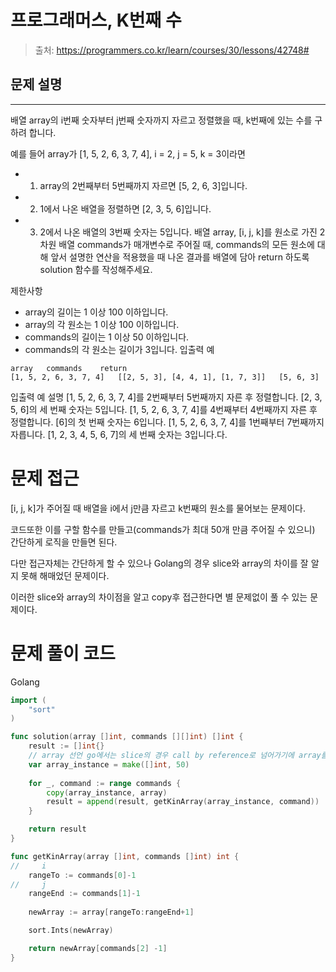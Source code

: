 # 프로그래머스, K번째 수

> 출처: https://programmers.co.kr/learn/courses/30/lessons/42748#
> 
## 문제 설명

---
배열 array의 i번째 숫자부터 j번째 숫자까지 자르고 정렬했을 때, k번째에 있는 수를 구하려 합니다.

예를 들어 array가 [1, 5, 2, 6, 3, 7, 4], i = 2, j = 5, k = 3이라면

- 1. array의 2번째부터 5번째까지 자르면 [5, 2, 6, 3]입니다.
- 2. 1에서 나온 배열을 정렬하면 [2, 3, 5, 6]입니다.
- 3. 2에서 나온 배열의 3번째 숫자는 5입니다.
배열 array, [i, j, k]를 원소로 가진 2차원 배열 commands가 매개변수로 주어질 때, commands의 모든 원소에 대해 앞서 설명한 연산을 적용했을 때 나온 결과를 배열에 담아 return 하도록 solution 함수를 작성해주세요.

제한사항
- array의 길이는 1 이상 100 이하입니다.
- array의 각 원소는 1 이상 100 이하입니다.
- commands의 길이는 1 이상 50 이하입니다.
- commands의 각 원소는 길이가 3입니다.
입출력 예
```
array	commands	return
[1, 5, 2, 6, 3, 7, 4]	[[2, 5, 3], [4, 4, 1], [1, 7, 3]]	[5, 6, 3]
```
입출력 예 설명
[1, 5, 2, 6, 3, 7, 4]를 2번째부터 5번째까지 자른 후 정렬합니다. [2, 3, 5, 6]의 세 번째 숫자는 5입니다.
[1, 5, 2, 6, 3, 7, 4]를 4번째부터 4번째까지 자른 후 정렬합니다. [6]의 첫 번째 숫자는 6입니다.
[1, 5, 2, 6, 3, 7, 4]를 1번째부터 7번째까지 자릅니다. [1, 2, 3, 4, 5, 6, 7]의 세 번째 숫자는 3입니다.다.

# 문제 접근

[i, j, k]가 주어질 때 배열을 i에서 j만큼 자르고 k번째의 원소를 물어보는 문제이다.

코드또한 이를 구할 함수를 만들고(commands가 최대 50개 만큼 주어질 수 있으니) 간단하게 로직을 만들면 된다.

다만 접근자체는 간단하게 할 수 있으나 Golang의 경우 slice와 array의 차이를 잘 알지 못해 해매었던 문제이다.

이러한 slice와 array의 차이점을 알고 copy후 접근한다면 별 문제없이 풀 수 있는 문제이다.



# 문제 풀이 코드

Golang

```go
import (
    "sort"
)

func solution(array []int, commands [][]int) []int {
    result := []int{}
    // array 선언 go에서는 slice의 경우 call by reference로 넘어가기에 array를 선언
    var array_instance = make([]int, 50)
    
    for _, command := range commands {
        copy(array_instance, array)
        result = append(result, getKinArray(array_instance, command))
    }

    return result
}

func getKinArray(array []int, commands []int) int {
//     i
    rangeTo := commands[0]-1
//     j
    rangeEnd := commands[1]-1
    
    newArray := array[rangeTo:rangeEnd+1]

    sort.Ints(newArray)

    return newArray[commands[2] -1]
}
```

